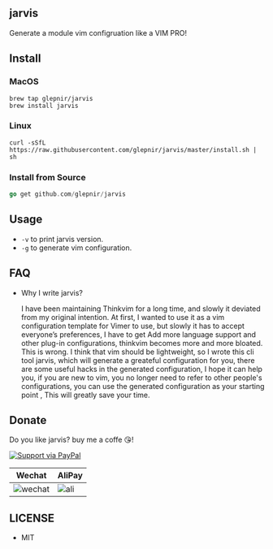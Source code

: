 ## jarvis

Generate a module vim configruation like a VIM PRO!

## Install

### MacOS

```console
brew tap glepnir/jarvis
brew install jarvis
```

### Linux

```console
curl -sSfL https://raw.githubusercontent.com/glepnir/jarvis/master/install.sh | sh
```

### Install from Source

```go
go get github.com/glepnir/jarvis
```

## Usage

- `-v` to print jarvis version.
- `-g` to generate vim configuration.

## FAQ

- Why I write jarvis?

  I have been maintaining Thinkvim for a long time, and slowly it deviated from my original intention. At first, I wanted to use it as a vim configuration template for Vimer to use, but slowly it has to accept everyone’s preferences, I have to get Add more language support and other plug-in configurations, thinkvim becomes more and more bloated. This is wrong. I think that vim should be lightweight, so I wrote this cli tool jarvis, which will generate a greateful configuration for you, there are some useful hacks in the generated configuration, I hope it can help you, if you are new to vim, you no longer need to refer to other people's configurations, you can use the generated configuration as your starting point , This will greatly save your time.

## Donate

Do you like jarvis? buy me a coffe 😘!

[![Support via PayPal](https://cdn.rawgit.com/twolfson/paypal-github-button/1.0.0/dist/button.svg)](https://www.paypal.me/bobbyhub)

| Wechat                                                                                                          | AliPay                                                                                                       |
| --------------------------------------------------------------------------------------------------------------- | ------------------------------------------------------------------------------------------------------------ |
| ![wechat](https://user-images.githubusercontent.com/41671631/84404718-c8312a00-ac39-11ea-90d7-ee679fbb3705.png) | ![ali](https://user-images.githubusercontent.com/41671631/84403276-1a714b80-ac38-11ea-8607-8492df84e516.png) |

## LICENSE

- MIT
